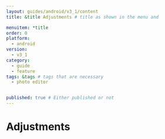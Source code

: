 ```yaml
---
layout: guides/android/v3_1/content
title: &title Adjustments # title as shown in the menu and 

menuitem: *title
order: 0
platform:
  - android
version:
  - v3_1
category: 
  - guide
  - feature
tags: &tags # tags that are necessary
  - photo editor 


published: true # Either published or not 
---
```


# Adjustments 
